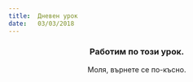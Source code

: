 ```yaml
---
title:  Дневен урок
date:   03/03/2018
---
```


### <center>Работим по този урок.</center>
<center>Моля, върнете се по-късно.</center>
